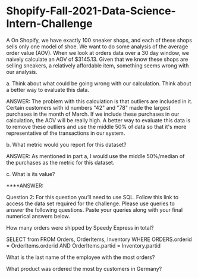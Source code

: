 # Shopify-Fall-2021-Data-Science-Intern-Challenge
A 
On Shopify, we have exactly 100 sneaker shops, and each of these shops sells only one model of shoe. We want to do some analysis of the average order value (AOV). When we look at orders data over a 30 day window, we naively calculate an AOV of $3145.13. Given that we know these shops are selling sneakers, a relatively affordable item, something seems wrong with our analysis. 

a. Think about what could be going wrong with our calculation. Think about a better way to evaluate this data. 

ANSWER:
The problem with this calculation is that outliers are included in it. Certain customers with id numbers "42" and "78" made the largest purchases in the month of March. If we include these purchases in our calculation, the AOV will be really high. A better way to evaluate this data is to remove these outliers and use the middle 50% of data so that it's more representative of the transactions in our system. 

b. What metric would you report for this dataset?

ANSWER:
As mentioned in part a, I would use the middle 50%/median of the purchases as the metric for this dataset. 

c. What is its value?

****ANSWER:


Question 2: For this question you’ll need to use SQL. Follow this link to access the data set required for the challenge. Please use queries to answer the following questions. Paste your queries along with your final numerical answers below.

How many orders were shipped by Speedy Express in total?

SELECT from 
    FROM Orders, OrderItems, Inventory
    WHERE ORDERS.orderid = OrderItems.orderid AND OrderItems.partid = Inventory.partid 

What is the last name of the employee with the most orders?




What product was ordered the most by customers in Germany?



